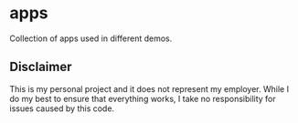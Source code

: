 # apps

Collection of apps used in different demos.

## Disclaimer

This is my personal project and it does not represent my employer. While I do my best to ensure that everything works, I take no responsibility for issues caused by this code.
